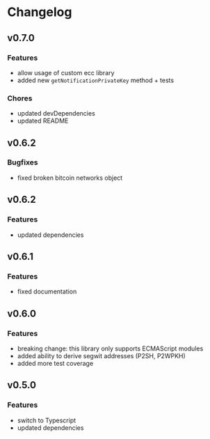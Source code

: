 # Changelog

## v0.7.0
### Features
- allow usage of custom ecc library
- added new `getNotificationPrivateKey` method + tests

### Chores
- updated devDependencies
- updated README

## v0.6.2
### Bugfixes
- fixed broken bitcoin networks object

## v0.6.2
### Features
- updated dependencies

## v0.6.1
### Features
- fixed documentation

## v0.6.0
### Features
- breaking change: this library only supports ECMAScript modules
- added ability to derive segwit addresses (P2SH, P2WPKH)
- added more test coverage

## v0.5.0
### Features
- switch to Typescript
- updated dependencies
